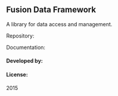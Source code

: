 ## Fusion Data Framework

A library for data access and management.

Repository:

Documentation:

#### Developed by:


#### License:

2015
